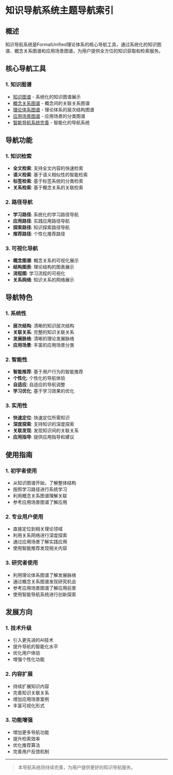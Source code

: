 # 知识导航系统主题导航索引

## 概述

知识导航系统是FormalUnified理论体系的核心导航工具，通过系统化的知识图谱、概念关系图谱和应用场景图谱，为用户提供全方位的知识获取和检索服务。

## 核心导航工具

### 1. 知识图谱

- [知识图谱](知识图谱.md) - 系统化的知识图谱展示
- [概念关系图谱](概念关系图谱.md) - 概念间的关联关系图谱
- [理论体系图谱](理论体系图谱.md) - 理论体系的层次结构图谱
- [应用场景图谱](应用场景图谱.md) - 应用场景的分类图谱
- [智能导航系统完善](智能导航系统完善.md) - 智能化的导航系统

## 导航功能

### 1. 知识检索

- **全文检索**: 支持全文内容的快速检索
- **语义检索**: 基于语义相似性的智能检索
- **标签检索**: 基于标签系统的分类检索
- **关系检索**: 基于概念关系的关联检索

### 2. 路径导航

- **学习路径**: 系统化的学习路径导航
- **应用路径**: 实践应用路径导航
- **探索路径**: 知识探索路径导航
- **推荐路径**: 个性化推荐路径

### 3. 可视化导航

- **概念图谱**: 概念关系的可视化展示
- **结构图表**: 理论结构的图表展示
- **流程图**: 学习流程的可视化
- **关系网络**: 知识关系的网络展示

## 导航特色

### 1. 系统性

- **层次结构**: 清晰的知识层次结构
- **关联关系**: 完整的知识关联关系
- **发展脉络**: 清晰的理论发展脉络
- **应用场景**: 丰富的应用场景分类

### 2. 智能性

- **智能推荐**: 基于用户行为的智能推荐
- **个性化**: 个性化的导航体验
- **自适应**: 自适应的导航调整
- **学习优化**: 基于学习效果的优化

### 3. 实用性

- **快速定位**: 快速定位所需知识
- **深度探索**: 支持知识的深度探索
- **关联发现**: 发现知识间的关联关系
- **应用指导**: 提供应用指导和建议

## 使用指南

### 1. 初学者使用

- 从知识图谱开始，了解整体结构
- 按照学习路径进行系统学习
- 利用概念关系图谱理解关联
- 参考应用场景图谱了解应用

### 2. 专业用户使用

- 直接定位到相关理论领域
- 利用关系网络进行深度探索
- 通过应用场景了解实践应用
- 使用智能推荐发现相关内容

### 3. 研究者使用

- 利用理论体系图谱了解发展脉络
- 通过概念关系图谱发现研究机会
- 参考应用场景图谱了解应用前景
- 使用智能导航系统进行创新探索

## 发展方向

### 1. 技术升级

- 引入更先进的AI技术
- 提升导航的智能化水平
- 优化用户体验
- 增强个性化功能

### 2. 内容扩展

- 持续扩展知识内容
- 完善知识关联关系
- 增加应用场景案例
- 丰富可视化形式

### 3. 功能增强

- 增加更多导航功能
- 提升检索效率
- 优化推荐算法
- 完善用户反馈机制

---

> 本导航系统将持续完善，为用户提供更好的知识导航服务。

